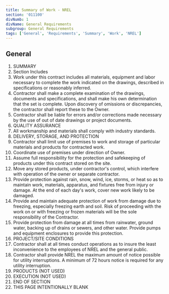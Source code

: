 ```yaml
---
title: Summary of Work - NREL
section: '011100'
divNumb: 1
divName: General Requirements
subgroup: General Requirements
tags: ['General', 'Requirements', 'Summary', 'Work', 'NREL']
---
```



## General

   1. SUMMARY
   1. Section Includes
   1. Work under this contract includes all materials, equipment and labor necessary to complete the work indicated on the drawings, described in specifications or reasonably inferred.
   1. Contractor shall make a complete examination of the drawings, documents and specifications, and shall make his own determination that the set is complete. Upon discovery of omissions or discrepancies, the contractor shall report these to the Owner.
   1. Contractor shall be liable for errors and/or corrections made necessary by the use of out of date drawings or project documents.
   1. QUALITY ASSURANCE
   1. All workmanship and materials shall comply with industry standards.
   1. DELIVERY, STORAGE, AND PROTECTION
   1. Contractor shall limit use of premises to work and storage of particular materials and products for contracted work.
   1. Coordinate use of premises under direction of Owner.
   1. Assume full responsibility for the protection and safekeeping of products under this contract stored on the site.
   1. Move any stored products, under contractor's control, which interfere with operation of the owner or separate contractor.
   1. Provide protection against rain, snow, wind, ice, storms, or heat so as to maintain work, materials, apparatus, and fixtures free from injury or damage. At the end of each day's work, cover new work likely to be damaged.
   1. Provide and maintain adequate protection of work from damage due to freezing, especially freezing earth and soil. Risk of proceeding with the work on or with freezing or frozen materials will be the sole responsibility of the Contractor.
   1. Provide protection from damage at all times from rainwater, ground water, backing up of drains or sewers, and other water. Provide pumps and equipment enclosures to provide this protection.
   1. PROJECT/SITE CONDITIONS
   1. Contractor shall at all times conduct operations as to insure the least inconvenience to the employees of NREL and the general public.
   1. Contractor shall provide NREL the maximum amount of notice possible for utility interruptions. A minimum of 72 hours notice is required for any utility interruption.
   1. PRODUCTS (NOT USED)
   1. EXECUTION (NOT USED)
1. END OF SECTION
1. THIS PAGE INTENTIONALLY BLANK

